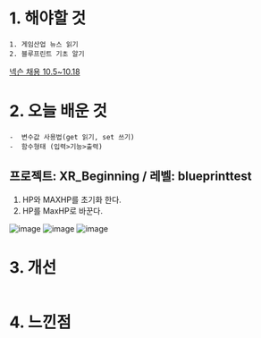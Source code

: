 # 1. 해야할 것
```
1. 게임산업 뉴스 읽기
2. 블루프린트 기초 알기
```

[넥슨 채용 10.5~10.18](https://www.nexon-tutorial.com/?utm_campaign=2023nexon-tutorial&utm_medium=mass&utm_source=nexon_com&utm_content=main)

# 2. 오늘 배운 것
```
-  변수값 사용법(get 읽기, set 쓰기)
-  함수형태 (입력>기능>출력)
```
## 프로젝트: XR_Beginning / 레벨: blueprinttest

1. HP와 MAXHP를 초기화 한다.
2. HP를 MaxHP로 바꾼다.

![image](https://github.com/JM94Ent/TIL-WIL/assets/143363550/909f1aa2-223c-4d29-b2c8-6949c5ee1d34)
![image](https://github.com/JM94Ent/TIL-WIL/assets/143363550/891f4cc4-038c-423c-90a9-9c1c0e468689)
![image](https://github.com/JM94Ent/TIL-WIL/assets/143363550/7b557fd2-0fb2-43fd-9495-c25a1462a1bc)



# 3. 개선
```
```

# 4. 느낀점
```
```

